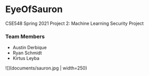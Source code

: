 # EyeOfSauron

CSE548 Spring 2021 Project 2: Machine Learning Security Project

### Team Members
- Austin Derbique
- Ryan Schmidt
- Kirtus Leyba

![](documents/sauron.jpg | width=250)


